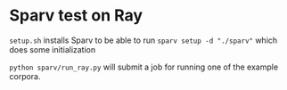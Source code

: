 # Sparv test on Ray

`setup.sh` installs Sparv to be able to run `sparv setup -d "./sparv"` which does some initialization

`python sparv/run_ray.py` will submit a job for running one of the example corpora.

